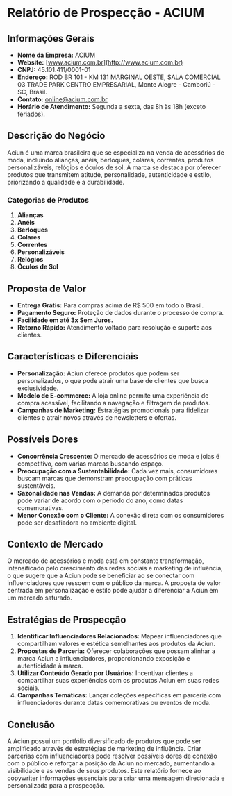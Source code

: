 # Relatório de Prospecção - ACIUM

## Informações Gerais
- **Nome da Empresa:** ACIUM
- **Website:** [www.acium.com.br](http://www.acium.com.br)
- **CNPJ:** 45.101.411/0001-01 
- **Endereço:** ROD BR 101 - KM 131 MARGINAL OESTE, SALA COMERCIAL 03 TRADE PARK CENTRO EMPRESARIAL, Monte Alegre - Camboriú - SC, Brasil.
- **Contato:** online@acium.com.br
- **Horário de Atendimento:** Segunda a sexta, das 8h às 18h (exceto feriados).

## Descrição do Negócio
Aciun é uma marca brasileira que se especializa na venda de acessórios de moda, incluindo alianças, anéis, berloques, colares, correntes, produtos personalizáveis, relógios e óculos de sol. A marca se destaca por oferecer produtos que transmitem atitude, personalidade, autenticidade e estilo, priorizando a qualidade e a durabilidade.

### Categorias de Produtos
1. **Alianças**
2. **Anéis**
3. **Berloques**
4. **Colares**
5. **Correntes**
6. **Personalizáveis**
7. **Relógios**
8. **Óculos de Sol**

## Proposta de Valor
- **Entrega Grátis:** Para compras acima de R$ 500 em todo o Brasil.
- **Pagamento Seguro:** Proteção de dados durante o processo de compra.
- **Facilidade em até 3x Sem Juros.** 
- **Retorno Rápido:** Atendimento voltado para resolução e suporte aos clientes.

## Características e Diferenciais
- **Personalização:** Aciun oferece produtos que podem ser personalizados, o que pode atrair uma base de clientes que busca exclusividade.
- **Modelo de E-commerce:** A loja online permite uma experiência de compra acessível, facilitando a navegação e filtragem de produtos.
- **Campanhas de Marketing:** Estratégias promocionais para fidelizar clientes e atrair novos através de newsletters e ofertas.

## Possíveis Dores
- **Concorrência Crescente:** O mercado de acessórios de moda e joias é competitivo, com várias marcas buscando espaço.
- **Preocupação com a Sustentabilidade:** Cada vez mais, consumidores buscam marcas que demonstram preocupação com práticas sustentáveis.
- **Sazonalidade nas Vendas:** A demanda por determinados produtos pode variar de acordo com o período do ano, como datas comemorativas.
- **Menor Conexão com o Cliente:** A conexão direta com os consumidores pode ser desafiadora no ambiente digital.

## Contexto de Mercado
O mercado de acessórios e moda está em constante transformação, intensificado pelo crescimento das redes sociais e marketing de influência, o que sugere que a Aciun pode se beneficiar ao se conectar com influenciadores que ressoem com o público da marca. A proposta de valor centrada em personalização e estilo pode ajudar a diferenciar a Aciun em um mercado saturado.

## Estratégias de Prospecção
1. **Identificar Influenciadores Relacionados:** Mapear influenciadores que compartilham valores e estética semelhantes aos produtos da Aciun.
2. **Propostas de Parceria:** Oferecer colaborações que possam alinhar a marca Aciun a influenciadores, proporcionando exposição e autenticidade à marca.
3. **Utilizar Conteúdo Gerado por Usuários:** Incentivar clientes a compartilhar suas experiências com os produtos Aciun em suas redes sociais.
4. **Campanhas Temáticas:** Lançar coleções específicas em parceria com influenciadores durante datas comemorativas ou eventos de moda.

## Conclusão
A Aciun possui um portfólio diversificado de produtos que pode ser amplificado através de estratégias de marketing de influência. Criar parcerias com influenciadores pode resolver possíveis dores de conexão com o público e reforçar a posição da Aciun no mercado, aumentando a visibilidade e as vendas de seus produtos. Este relatório fornece ao copywriter informações essenciais para criar uma mensagem direcionada e personalizada para a prospecção.